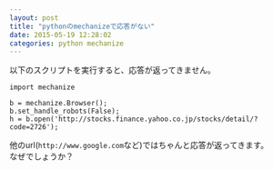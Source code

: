 ```yaml
---
layout: post
title: "pythonのmechanizeで応答がない"
date: 2015-05-19 12:28:02
categories: python mechanize
---
```

<p>以下のスクリプトを実行すると、応答が返ってきません。</p>

<pre><code>import mechanize

b = mechanize.Browser();
b.set_handle_robots(False);
h = b.open('http://stocks.finance.yahoo.co.jp/stocks/detail/?code=2726');
</code></pre>

<p>他のurl(<code>http://www.google.com</code>など)ではちゃんと応答が返ってきます。<br>
なぜでしょうか？</p>
